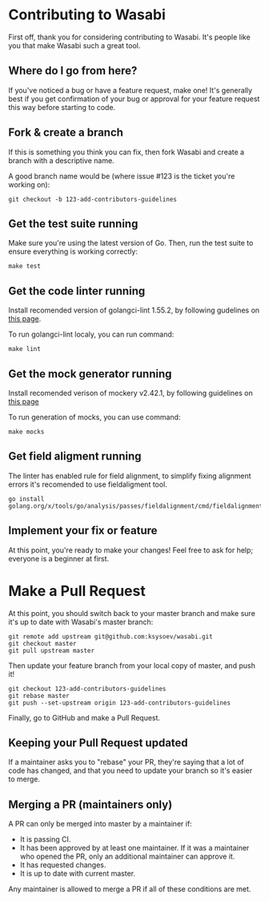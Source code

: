 # Contributing to Wasabi

First off, thank you for considering contributing to Wasabi. It's people like you that make Wasabi such a great tool.

## Where do I go from here?

If you've noticed a bug or have a feature request, make one! It's generally best if you get confirmation of your bug or approval for your feature request this way before starting to code.

## Fork & create a branch

If this is something you think you can fix, then fork Wasabi and create a branch with a descriptive name.

A good branch name would be (where issue #123 is the ticket you're working on):

```
git checkout -b 123-add-contributors-guidelines
```

## Get the test suite running

Make sure you're using the latest version of Go. Then, run the test suite to ensure everything is working correctly:

```
make test
```

## Get the code linter running

Install recomended version of golangci-lint 1.55.2, by following gudelines on [this page](https://golangci-lint.run/welcome/install/#local-installation).

To run golangci-lint localy, you can run command:

```
make lint
```

## Get the mock generator running

Install recomended verison of mockery v2.42.1, by following guidelines on [this page](https://vektra.github.io/mockery/latest/installation/)

To run generation of mocks, you can use command:

```
make mocks
```

## Get field aligment running

The linter has enabled rule for field alignment, to simplify fixing alignment errors it's recomended to use fieldaligment tool.

```
go install golang.org/x/tools/go/analysis/passes/fieldalignment/cmd/fieldalignment@latest
```

## Implement your fix or feature

At this point, you're ready to make your changes! Feel free to ask for help; everyone is a beginner at first.

# Make a Pull Request

At this point, you should switch back to your master branch and make sure it's up to date with Wasabi's master branch:

```
git remote add upstream git@github.com:ksysoev/wasabi.git
git checkout master
git pull upstream master
```

Then update your feature branch from your local copy of master, and push it!

```
git checkout 123-add-contributors-guidelines
git rebase master
git push --set-upstream origin 123-add-contributors-guidelines
```

Finally, go to GitHub and make a Pull Request.

## Keeping your Pull Request updated

If a maintainer asks you to "rebase" your PR, they're saying that a lot of code has changed, and that you need to update your branch so it's easier to merge.

## Merging a PR (maintainers only)

A PR can only be merged into master by a maintainer if:

- It is passing CI.
- It has been approved by at least one maintainer. If it was a maintainer who opened the PR, only an additional maintainer can approve it.
- It has requested changes.
- It is up to date with current master.

Any maintainer is allowed to merge a PR if all of these conditions are met.

